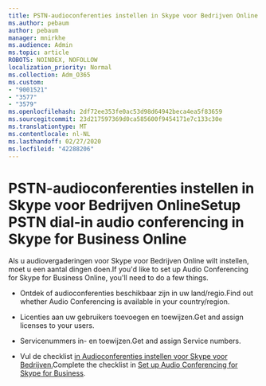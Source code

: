```yaml
---
title: PSTN-audioconferenties instellen in Skype voor Bedrijven Online
ms.author: pebaum
author: pebaum
manager: mnirkhe
ms.audience: Admin
ms.topic: article
ROBOTS: NOINDEX, NOFOLLOW
localization_priority: Normal
ms.collection: Adm_O365
ms.custom:
- "9001521"
- "3577"
- "3579"
ms.openlocfilehash: 2df72ee353fe0ac53d98d64942beca4ea5f83659
ms.sourcegitcommit: 23d217597369d0ca585600f9454171e7c133c30e
ms.translationtype: MT
ms.contentlocale: nl-NL
ms.lasthandoff: 02/27/2020
ms.locfileid: "42288206"
---
```

# <a name="setup-pstn-dial-in-audio-conferencing-in-skype-for-business-online"></a><span data-ttu-id="97475-102">PSTN-audioconferenties instellen in Skype voor Bedrijven Online</span><span class="sxs-lookup"><span data-stu-id="97475-102">Setup PSTN dial-in audio conferencing in Skype for Business Online</span></span>

<span data-ttu-id="97475-103">Als u audiovergaderingen voor Skype voor Bedrijven Online wilt instellen, moet u een aantal dingen doen.</span><span class="sxs-lookup"><span data-stu-id="97475-103">If you'd like to set up Audio Conferencing for Skype for Business Online, you'll need to do a few things.</span></span> 

- <span data-ttu-id="97475-104">Ontdek of audioconferenties beschikbaar zijn in uw land/regio.</span><span class="sxs-lookup"><span data-stu-id="97475-104">Find out whether Audio Conferencing is available in your country/region.</span></span>

- <span data-ttu-id="97475-105">Licenties aan uw gebruikers toevoegen en toewijzen.</span><span class="sxs-lookup"><span data-stu-id="97475-105">Get and assign licenses to your users.</span></span>

- <span data-ttu-id="97475-106">Servicenummers in- en toewijzen.</span><span class="sxs-lookup"><span data-stu-id="97475-106">Get and assign Service numbers.</span></span>

- <span data-ttu-id="97475-107">Vul de checklist [in Audioconferenties instellen voor Skype voor Bedrijven.](https://docs.microsoft.com/SkypeForBusiness/audio-conferencing-in-office-365/set-up-audio-conferencing)</span><span class="sxs-lookup"><span data-stu-id="97475-107">Complete the checklist in [Set up Audio Conferencing for Skype for Business](https://docs.microsoft.com/SkypeForBusiness/audio-conferencing-in-office-365/set-up-audio-conferencing).</span></span>
